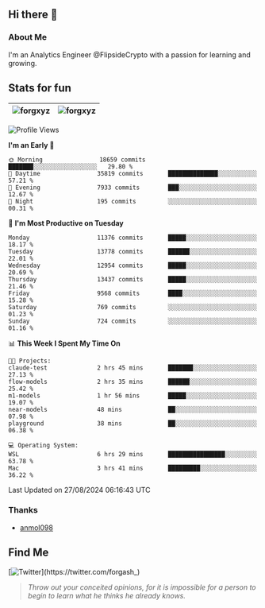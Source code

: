 ## Hi there 👋

### About Me

I'm an Analytics Engineer @FlipsideCrypto with a passion for learning and growing.
  
## Stats for fun

| <img align="center" src="https://github-readme-streak-stats.herokuapp.com/?user=forgxyz&theme=tokyonight" alt="forgxyz" /> | <img align="center" src="https://github-readme-stats.vercel.app/api?username=forgxyz&theme=tokyonight&show_icons=true" alt="forgxyz" /> |
| ------------- |------------- |


<!--START_SECTION:waka-->
![Profile Views](http://img.shields.io/badge/Profile%20Views-11-blue)

**I'm an Early 🐤** 

```text
🌞 Morning                18659 commits       ███████░░░░░░░░░░░░░░░░░░   29.80 % 
🌆 Daytime                35819 commits       ██████████████░░░░░░░░░░░   57.21 % 
🌃 Evening                7933 commits        ███░░░░░░░░░░░░░░░░░░░░░░   12.67 % 
🌙 Night                  195 commits         ░░░░░░░░░░░░░░░░░░░░░░░░░   00.31 % 
```
📅 **I'm Most Productive on Tuesday** 

```text
Monday                   11376 commits       █████░░░░░░░░░░░░░░░░░░░░   18.17 % 
Tuesday                  13778 commits       ██████░░░░░░░░░░░░░░░░░░░   22.01 % 
Wednesday                12954 commits       █████░░░░░░░░░░░░░░░░░░░░   20.69 % 
Thursday                 13437 commits       █████░░░░░░░░░░░░░░░░░░░░   21.46 % 
Friday                   9568 commits        ████░░░░░░░░░░░░░░░░░░░░░   15.28 % 
Saturday                 769 commits         ░░░░░░░░░░░░░░░░░░░░░░░░░   01.23 % 
Sunday                   724 commits         ░░░░░░░░░░░░░░░░░░░░░░░░░   01.16 % 
```


📊 **This Week I Spent My Time On** 

```text
🐱‍💻 Projects: 
claude-test              2 hrs 45 mins       ███████░░░░░░░░░░░░░░░░░░   27.13 % 
flow-models              2 hrs 35 mins       ██████░░░░░░░░░░░░░░░░░░░   25.42 % 
m1-models                1 hr 56 mins        █████░░░░░░░░░░░░░░░░░░░░   19.07 % 
near-models              48 mins             ██░░░░░░░░░░░░░░░░░░░░░░░   07.98 % 
playground               38 mins             ██░░░░░░░░░░░░░░░░░░░░░░░   06.38 % 

💻 Operating System: 
WSL                      6 hrs 29 mins       ████████████████░░░░░░░░░   63.78 % 
Mac                      3 hrs 41 mins       █████████░░░░░░░░░░░░░░░░   36.22 % 
```


 Last Updated on 27/08/2024 06:16:43 UTC
<!--END_SECTION:waka-->

### Thanks
 - [anmol098](https://github.com/anmol098/waka-readme-stats/)
  
## Find Me
[![Twitter](https://img.shields.io/twitter/url/https/twitter.com/forgash_.svg?style=social&label=Follow%20%40forgash_)](https://twitter.com/forgash_)


> *Throw out your conceited opinions, for it is impossible for a person to begin to learn what he thinks he already knows.* 
